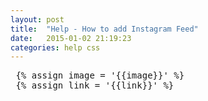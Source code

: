 ```yaml
---
layout: post
title:  "Help - How to add Instagram Feed"
date:   2015-01-02 21:19:23
categories: help css
---
```


<pre> {% assign image = '{{image}}' %}
 {% assign link = '{{link}}' %}
 <script src="/assets/instafeed.js" type="text/javascript"></script>
 
 <script type="text/javascript">
      var feed = new Instafeed({
    	get:'user',
	userId: USER_ID,
	accessToken: 'USER_ID.TOKEN_FROM_INSTAGRAM_MANAGE_CLIENT',
        clientId: '{{site.instafeed.clientId}}',
        resolution: 'standard_resolution',
        limit: 30,
    });
    feed.run();
    </script></pre>
